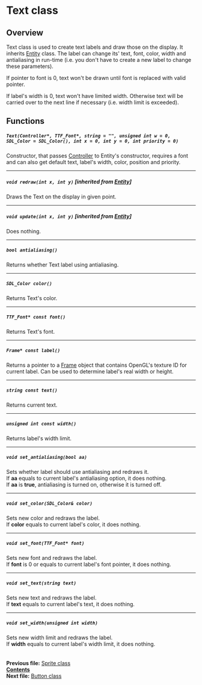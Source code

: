 ﻿# Text class

## Overview

Text class is used to create text labels and draw those on the display. It inherits [Entity](04_Entity.md) class. The label can change its' text, font, color, width and antialiasing in run-time (i.e. you don't have to create a new label to change these parameters).

If pointer to font is 0, text won't be drawn until font is replaced with valid pointer.

If label's width is 0, text won't have limited width. Otherwise text will be carried over to the next line if necessary (i.e. width limit is exceeded).

## Functions  

##### `Text(Controller*, TTF_Font*, string = "", unsigned int w = 0, SDL_Color = SDL_Color(), int x = 0, int y = 0, int priority = 0)`
Constructor, that passes [Controller](05_Controller.md) to Entity's constructor, requires a font and can also get default text, label's width, color, position and priority.  

----
##### `void redraw(int x, int y)` [inherited from [Entity](04_Entity.md#void-redrawint-x-int-y)]
Draws the Text on the display in given point.  

----
##### `void update(int x, int y)` [inherited from [Entity](04_Entity.md#void-updateint-x-int-y)]
Does nothing.  

----
##### `bool antialiasing()`
Returns whether Text label using antialiasing.  

----
##### `SDL_Color color()`
Returns Text's color.  

----
##### `TTF_Font* const font()`
Returns Text's font.  

----
##### `Frame* const label()`
Returns a pointer to a [Frame](12_Frame.md) object that contains OpenGL's texture ID for current label. Can be used to determine label's real width or height.  

----
##### `string const text()`
Returns current text.  

----
##### `unsigned int const width()`
Returns label's width limit.  

----
##### `void set_antialiasing(bool aa)`
Sets whether label should use antialiasing and redraws it.  
If **aa** equals to current label's antialiasing option, it does nothing.  
If **aa** is **true**, antialiasing is turned on, otherwise it is turned off.  

----
##### `void set_color(SDL_Color& color)`
Sets new color and redraws the label.  
If **color** equals to current label's color, it does nothing.  

----
##### `void set_font(TTF_Font* font)`
Sets new font and redraws the label.  
If **font** is 0 or equals to current label's font pointer, it does nothing.  

----
##### `void set_text(string text)`
Sets new text and redraws the label.  
If **text** equals to current label's text, it does nothing.  

----
##### `void set_width(unsigned int width)`
Sets new width limit and redraws the label.  
If **width** equals to current label's width limit, it does nothing.  
   
   
**Previous file:** [Sprite class](15_Sprite.md)  
**[Contents](00_Contents.md)**  
**Next file:** [Button class](17_Button.md)